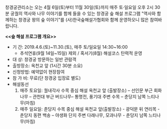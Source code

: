 창경궁관리소는 오는 4월 6일(토)부터 11월 30일(토)까지 매주 토‧일요일 오후 2시 30분 궁궐의 역사와 나무 이야기를 함께 들을 수 있는 창경궁 숲 해설 프로그램 "역사와 함께하는 창경궁 왕의 숲 이야기"를 (사)한국숲해설가협회와 함께 운영하오니 많은 참여바랍니다.

**<<숲 해설 프로그램 개요>>**
- 기 간: 2019.4.6.(토)~11.30.(토), 매주 토/일요일 14:30~16:00
  - 추석연휴(9월 14일~15일) 제외 / 혹서기(8월) 해설코스 탄력적 운영
- 대 상: 창경궁 방문하는 일반 관람객
- 출방장소: 옥천교 앞 (1시간 30분 소요)
- 신청방법: 예약없이 현장참여
- 참 가 비: 무료(단 창경궁 입장료 별도)
- 해설동선
  1) 매주 토요일: 궐내각사 수목 중심 해설
     옥천교 앞 (출발장소) – 선인문 부근 회화나무 – 관천대 부근 버드나무– 통명전, 풍기대 주변
     수목 – 춘당지 남쪽 느티나무(마침)
  2) 매주 일요일: 춘당지 수목 중심 해설
     옥천교 앞(출발장소) - 광덕문 뒤 연리목 - 춘당지 동편 백송 – 야생화 단지 주변 다래나무,
     모과나무 - 춘당지 남쪽 느티나무(마침)